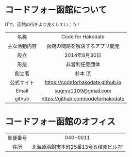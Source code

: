 # コードフォー函館について

ITで、函館の街をより良くしていこう！

|             |                                   |
|:-----------:|:---------------------------------:|
|名称         |Code for Hakodate                  |
|主な活動内容 |函館の問題を解決するアプリ開発     |
|設立         |2014年8月30日                      |
|形態         |非営利任意団体                     |
|創立者       |杉本 涼                            |
|公式サイト   |https://codeforhakodate.github.io  |
|Email        |sugryo1109@gmail.com               |
|github       |https://github.com/codeforhakodate |

# コードフォー函館のオフィス
|        |                                    |
|:------:|:----------------------------------:|
|郵便番号|040-0011                            |
|住所    |北海道函館市本町25番13号五稜郭ビル7F|
